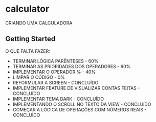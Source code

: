 # calculator

CRIANDO UMA CALCULADORA

## Getting Started

O QUE FALTA FAZER:

- TERMINAR LÓGICA PARÊNTESES - 60%
- TERMINAR AS PRIORIDADES DOS OPERADORES - 60%
- IMPLEMENTAR O OPERADOR % - 40%
- LIMPAR O CÓDIGO - 0%
- REFORMULAR A SCREEN - CONCLUÍDO
- IMPLEMENTAR FEATURE DE VISUALIZAR CONTAS FEITAS - CONCLUÍDO
- IMPLEMENTAR TEMA DARK - CONCLUÍDO
- IMPLEMENTANDO O SCROLL NO TEXTO DA VIEW - CONCLUÍDO
- COMEÇAR A LÓGICA DE OPERAÇÕES COM NÚMEROS REAIS - CONCLUÍDO


